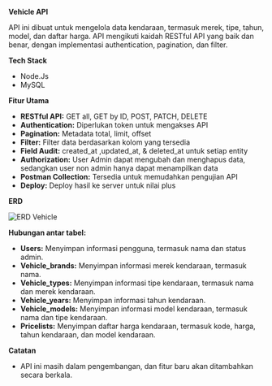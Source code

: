 **Vehicle API**

API ini dibuat untuk mengelola data kendaraan, termasuk merek, tipe, tahun, model, dan daftar harga. API mengikuti kaidah RESTful API yang baik dan benar, dengan implementasi authentication, pagination, dan filter.

**Tech Stack**

* Node.Js
* MySQL
  
**Fitur Utama**

* **RESTful API:** GET all, GET by ID, POST, PATCH, DELETE
* **Authentication:** Diperlukan token untuk mengakses API
* **Pagination:** Metadata total, limit, offset
* **Filter:** Filter data berdasarkan kolom yang tersedia
* **Field Audit:** created_at ,updated_at, & deleted_at untuk setiap entity
* **Authorization:** User Admin dapat mengubah dan menghapus data, sedangkan user non admin hanya dapat menampilkan data
* **Postman Collection:** Tersedia untuk memudahkan pengujian API
* **Deploy:** Deploy hasil ke server untuk nilai plus

**ERD**

![ERD Vehicle](https://github.com/fadlifathurrahman/Vehicles/assets/110813489/250f09eb-6b24-4b02-aac3-a7482e955e52)


**Hubungan antar tabel:**

* **Users:** Menyimpan informasi pengguna, termasuk nama dan status admin.
* **Vehicle_brands:** Menyimpan informasi merek kendaraan, termasuk nama.
* **Vehicle_types:** Menyimpan informasi tipe kendaraan, termasuk nama dan merek kendaraan.
* **Vehicle_years:** Menyimpan informasi tahun kendaraan.
* **Vehicle_models:** Menyimpan informasi model kendaraan, termasuk nama dan tipe kendaraan.
* **Pricelists:** Menyimpan daftar harga kendaraan, termasuk kode, harga, tahun kendaraan, dan model kendaraan.

**Catatan**

* API ini masih dalam pengembangan, dan fitur baru akan ditambahkan secara berkala.
